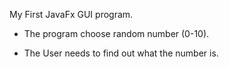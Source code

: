 My First JavaFx GUI program.


* The program choose random number (0-10).


* The User needs to find out what the number is.
